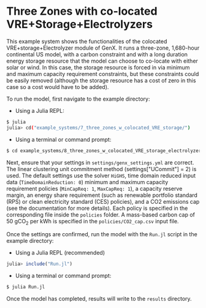 # Three Zones with co-located VRE+Storage+Electrolyzers

This example system shows the functionalities of the colocated VRE+storage+Electrolyzer module of GenX. It runs a three-zone, 1,680-hour continental US model, with a carbon constraint and with a long duration energy storage resource that the model can choose to co-locate with either solar or wind. In this case, the storage resource is forced in via minimum and maximum capacity requirement constraints, but these constraints could be easily removed (although the storage resource has a cost of zero in this case so a cost would have to be added). 

To run the model, first navigate to the example directory:

- Using a Julia REPL:

```bash
$ julia
julia> cd("example_systems/7_three_zones_w_colocated_VRE_storage/")
```

- Using a terminal or command prompt:
```bash
$ cd example_systems/8_three_zones_w_colocated_VRE_storage_electrolyzers/
``` 
   
Next, ensure that your settings in `settings/genx_settings.yml` are correct. The linear clustering unit commitment method (settings["UCommit"] = 2) is used. The default settings use the solver `HiGHS`, time domain reduced input data (`TimeDomainReduction: 0`) minimum and maximum capacity requirement policies (`MinCapReq: 1`, `MaxCapReq: 1`), a capacity reserve margin, an energy share requirement (such as renewable portfolio standard (RPS) or clean electricity standard (CES) policies), and a CO2 emissions cap (see the documentation for more details). Each policy is specified in the corresponding file inside the `policies` folder. A mass-based carbon cap of 50 gCO<sub>2</sub> per kWh is specified in the `policies/CO2_cap.csv` input file.

Once the settings are confirmed, run the model with the `Run.jl` script in the example directory:

- Using a Julia REPL (recommended)
```julia
julia> include("Run.jl")
```
- Using a terminal or command prompt:
```bash
$ julia Run.jl
```

Once the model has completed, results will write to the `results` directory.
